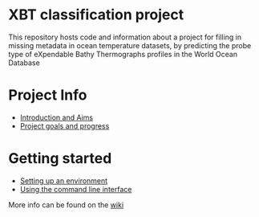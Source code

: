 # XBT classification project
This repository hosts code and information about a project for filling in missing metadata in ocean temperature datasets, by predicting the probe type of eXpendable Bathy Thermographs profiles in the World Ocean Database

# Project Info

* [Introduction and Aims](https://github.com/Fracappo87/XBTs_classification/wiki/Introduction-and-Aims)
* [Project goals and progress](https://github.com/Fracappo87/XBTs_classification/wiki/Project-goals-and-progress)

# Getting started

* [Setting up an environment](https://github.com/Fracappo87/XBTs_classification/wiki/Setting-up-an-environment)
* [Using the command line interface](https://github.com/Fracappo87/XBTs_classification/wiki/Running-XBT-experiments)

More info can be found on the [wiki](https://github.com/Fracappo87/XBTs_classification/wiki)
